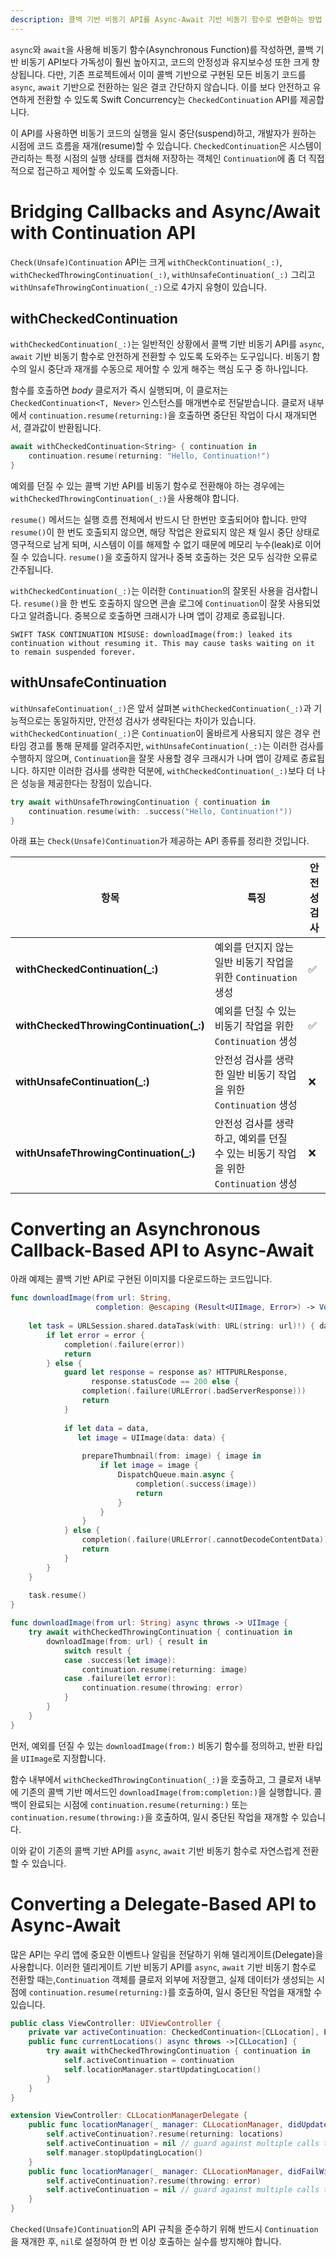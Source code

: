 ```yaml
---
description: 콜백 기반 비동기 API를 Async-Await 기반 비동기 함수로 변환하는 방법
---
```


`async`와 `await`을 사용해 비동기 함수(Asynchronous Function)를 작성하면, 콜백 기반 비동기 API보다 가독성이 훨씬 높아지고, 코드의 안정성과 유지보수성 또한 크게 향상됩니다. 다만, 기존 프로젝트에서 이미 콜백 기반으로 구현된 모든 비동기 코드를 `async`, `await` 기반으로 전환하는 일은 결코 간단하지 않습니다. 이를 보다 안전하고 유연하게 전환할 수 있도록 Swift Concurrency는 `CheckedContinuation` API를 제공합니다.

이 API를 사용하면 비동기 코드의 실행을 일시 중단(suspend)하고, 개발자가 원하는 시점에 코드 흐름을 재개(resume)할 수 있습니다. `CheckedContinuation`은 시스템이 관리하는 특정 시점의 실행 상태를 캡처해 저장하는 객체인 `Continuation`에 좀 더 직접적으로 접근하고 제어할 수 있도록 도와줍니다.

# Bridging Callbacks and Async/Await with Continuation API

`Check(Unsafe)Continuation` API는 크게 `withCheckContinuation(_:)`, `withCheckedThrowingContinuation(_:)`, `withUnsafeContinuation(_:)` 그리고 `withUnsafeThrowingContinuation(_:)`으로 4가지 유형이 있습니다.

## withCheckedContinuation

`withCheckedContinuation(_:)`는 일반적인 상황에서 콜백 기반 비동기 API를 `async`, `await` 기반 비동기 함수로 안전하게 전환할 수 있도록 도와주는 도구입니다. 비동기 함수의 일시 중단과 재개를 수동으로 제어할 수 있게 해주는 핵심 도구 중 하나입니다. 

함수를 호출하면 _body_ 클로저가 즉시 실행되며, 이 클로저는 `CheckedContinuation<T, Never>` 인스턴스를 매개변수로 전달받습니다. 클로저 내부에서 `continuation.resume(returning:)`을 호출하면 중단된 작업이 다시 재개되면서, 결과값이 반환됩니다.

```swift
await withCheckedContinuation<String> { continuation in
    continuation.resume(returning: "Hello, Continuation!")
}
```

예외를 던질 수 있는 콜백 기반 API를 비동기 함수로 전환해야 하는 경우에는 `withCheckedThrowingContinuation(_:)`을 사용해야 합니다.

`resume()` 메서드는 실행 흐름 전체에서 반드시 단 한번만 호출되어야 합니다. 만약 `resume()`이 한 번도 호출되지 않으면, 해당 작업은 완료되지 않은 채 일시 중단 상태로 영구적으로 남게 되며, 시스템이 이를 해제할 수 없기 때문에 메모리 누수(leak)로 이어질 수 있습니다. `resume()`을 호출하지 않거나 중복 호출하는 것은 모두 심각한 오류로 간주됩니다.

`withCheckedContinuation(_:)`는 이러한 `Continuation`의 잘못된 사용을 검사합니다. `resume()`을 한 번도 호출하지 않으면 콘솔 로그에 `Continuation`이 잘못 사용되었다고 알려줍니다. 중복으로 호출하면 크래시가 나며 앱이 강제로 종료됩니다.

```
SWIFT TASK CONTINUATION MISUSE: downloadImage(from:) leaked its continuation without resuming it. This may cause tasks waiting on it to remain suspended forever.
```


## withUnsafeContinuation

`withUnsafeContinuation(_:)`은 앞서 살펴본 `withCheckedContinuation(_:)`과 기능적으로는 동일하지만, 안전성 검사가 생략된다는 차이가 있습니다. `withCheckedContinuation(_:)`은 `Continuation`이 올바르게 사용되지 않은 경우 런타임 경고를 통해 문제를 알려주지만, `withUnsafeContinuation(_:)`는 이러한 검사를 수행하지 않으며, `Continuation`을 잘못 사용할 경우 크래시가 나며 앱이 강제로 종료됩니다. 하지만 이러한 검사를 생략한 덕분에, `withCheckedContinuation(_:)`보다 더 나은 성능을 제공한다는 장점이 있습니다.

```swift
try await withUnsafeThrowingContinuation { continuation in
    continuation.resume(with: .success("Hello, Continuation!"))
}
```

아래 표는 `Check(Unsafe)Continuation`가 제공하는 API 종류를 정리한 것입니다.

| 항목 | 특징 | 안전성 검사 |
| -   | -   | -      | 
| **withCheckedContinuation(_:)** | 예외를 던지지 않는 일반 비동기 작업을 위한 `Continuation` 생성 | ✅ |
| **withCheckedThrowingContinuation(_:)** | 예외를 던질 수 있는 비동기 작업을 위한 `Continuation` 생성 | ✅ |
| **withUnsafeContinuation(_:)** | 안전성 검사를 생략한 일반 비동기 작업을 위한 `Continuation` 생성 | ❌ |
| **withUnsafeThrowingContinuation(_:)** | 안전성 검사를 생략하고, 예외를 던질 수 있는 비동기 작업을 위한 `Continuation` 생성 | ❌ |



# Converting an Asynchronous Callback-Based API to Async-Await

아래 예제는 콜백 기반 API로 구현된 이미지를 다운로드하는 코드입니다.

```swift
func downloadImage(from url: String,
                   completion: @escaping (Result<UIImage, Error>) -> Void) {
    
    let task = URLSession.shared.dataTask(with: URL(string: url)!) { data, response, error in
        if let error = error {
            completion(.failure(error))
            return
        } else {
            guard let response = response as? HTTPURLResponse,
                  response.statusCode == 200 else {
                completion(.failure(URLError(.badServerResponse)))
                return
            }
            
            if let data = data,
               let image = UIImage(data: data) {
                
                prepareThumbnail(from: image) { image in
                    if let image = image {
                        DispatchQueue.main.async {
                            completion(.success(image))
                            return
                        }
                    }
                }
            } else {
                completion(.failure(URLError(.cannotDecodeContentData)))
                return
            }
        }
    }
    
    task.resume()
}
```

```swift
func downloadImage(from url: String) async throws -> UIImage {
    try await withCheckedThrowingContinuation { continuation in
        downloadImage(from: url) { result in
            switch result {
            case .success(let image):
                continuation.resume(returning: image)
            case .failure(let error):
                continuation.resume(throwing: error)
            }
        }
    }
}
```

먼저, 예외를 던질 수 있는 `downloadImage(from:)` 비동기 함수를 정의하고, 반환 타입을 `UIImage`로 지정합니다.

함수 내부에서 `withCheckedThrowingContinuation(_:)`을 호출하고, 그 클로저 내부에 기존의 콜백 기반 메서드인 `downloadImage(from:completion:)`을 실행합니다. 콜백이 완료되는 시점에 `continuation.resume(returning:)` 또는 `continuation.resume(throwing:)`을 호출하여, 일시 중단된 작업을 재개할 수 있습니다.

이와 같이 기존의 콜백 기반 API를 `async`, `await` 기반 비동기 함수로 자연스럽게 전환할 수 있습니다.


# Converting a Delegate-Based API to Async-Await

많은 API는 우리 앱에 중요한 이벤트나 알림을 전달하기 위해 델리게이트(Delegate)을 사용합니다. 이러한 델리게이트 기반 비동기 API를 `async`, `await` 기반 비동기 함수로 전환할 때는,`Continuation` 객체를 클로저 외부에 저장핻고, 실제 데이터가 생성되는 시점에 `continuation.resume(returning:)`를 호출하여, 일시 중단된 작업을 재개할 수 있습니다.

```swift
public class ViewController: UIViewController {
    private var activeContinuation: CheckedContinuation<[CLLocation], Error>?
    public func currentLocations() async throws ->[CLLocation] {
        try await withCheckedThrowingContinuation { continuation in
            self.activeContinuation = continuation
            self.locationManager.startUpdatingLocation()
        }
    }
}

extension ViewController: CLLocationManagerDelegate {
    public func locationManager(_ manager: CLLocationManager, didUpdateLocations locations: [CLLocation]) {
        self.activeContinuation?.resume(returning: locations)
        self.activeContinuation = nil // guard against multiple calls to resume
        self.manager.stopUpdatingLocation()
    }
    public func locationManager(_ manager: CLLocationManager, didFailWithError error: any Error) {
        self.activeContinuation?.resume(throwing: error)
        self.activeContinuation = nil // guard against multiple calls to resume
    }
}
```

`Checked(Unsafe)Continuation`의 API 규칙을 준수하기 위해 반드시 `Continuation`을 재개한 후, `nil`로 설정하여 한 번 이상 호출하는 실수를 방지해야 합니다.



